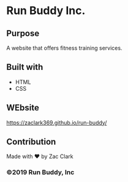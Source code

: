 
# Run Buddy Inc.

## Purpose
A website that offers fitness training services.

## Built with
* HTML
* CSS

## WEbsite
https://zaclark369.github.io/run-buddy/

## Contribution
Made with ❤️ by Zac Clark

### ©️2019 Run Buddy, Inc
